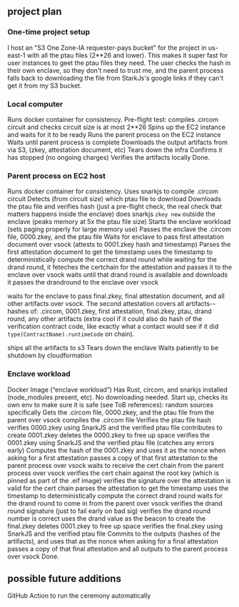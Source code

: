 ## project plan

### One-time project setup
I host an "S3 One Zone-IA requester-pays bucket" for the project in us-east-1 with all the ptau files (2**26 and lower). This makes it super fast for user instances to geet the ptau files they need. The user checks the hash in their own enclave, so they don't need to trust me, and the parent process falls back to downloading the file from StarkJs's google links if they can't get it from my S3 bucket.


### Local computer
Runs docker container for consistency.
Pre-flight test: compiles .circom circuit and checks circuit size is at most 2**26
Spins up the EC2 instance and waits for it to be ready
Runs the parent process on the EC2 instance
Waits until parent process is complete
Downloads the output artifacts from via S3, (zkey, attestation document, etc)
Tears down the infra
Confirms it has stopped (no ongoing charges)
Verifies the artifacts locally
Done.

### Parent process on EC2 host
Runs docker container for consistency.
Uses snarkjs to compile .circom circuit
Detects (from circuit size) which ptau file to download
Downloads the ptau file and verifies hash (just a pre-flight check, the real check that matters happens inside the enclave)
does snarkjs `zkey new` outside the enclave (peaks memory at 5x the ptau file size)
Starts the enclave workload (sets paging properly for large memory use)
Passes the enclave the .circom file, 0000.zkey, and the ptau file
Waits for enclave to pass first attestation document over vsock (attests to 0001.zkey hash and timestamp)
Parses the first attestation document to get the timestamp
uses the timestamp to deterministically compute the correct drand round
while waiting for the drand round, it feteches the certchain for the attestation and passes it to the enclave over vsock
waits until that drand round is available and downloads it
passes the drandround to the enclave over vsock

waits for the enclave to pass final.zkey, final attestation document, and all other artifacts over vsock. The second attestation covers all artifacts-- hashes of: .circom, 0001.zkey, first attestation, final.zkey, ptau, drand round, any other artifacts (extra cool if it could also do hash of the verification contract code, like exactly what a contact would see if it did `type(ContractName).runtimeCode` on chain).

ships all the artifacts to s3
Tears down the enclave
Waits patiently to be shutdown by cloudformation

### Enclave workload
Docker Image (“enclave workload”)
Has Rust, circom, and snarkjs installed (node_modules present, etc). No downloading needed.
Start up, checks its own env to make sure it is safe (see ToB references): random sources specifically
Gets the .circom file, 0000.zkey, and the ptau file from the parent over vsock
compiles the .circom file
Verifies the ptau file hash
verifies 0000.zkey using SnarkJS and the verified ptau file
contributes to create 0001.zkey
deletes the 0000.zkey to free up space
verifies the 0001.zkey using SnarkJS and the verified ptau file (catches any errors early)
Computes the hash of the 0001.zkey and uses it as the nonce when asking for a first attestation
passes a copy of that first attestation to the parent process over vsock
waits to receive the cert chain from the parent process over vsock
verifies the cert chain against the root key (which is pinned as part of the .eif image)
verifies the signature over the attestation is valid for the cert chain
parses the attestation to get the timestamp
uses the timestamp to deterministically compute the correct drand round
waits for the drand round to come in from the parent over vsock
verifies the drand round signature (just to fail early on bad sig)
verifies the drand round number is correct
uses the drand value as the beacon to create the final.zkey
deletes 0001.zkey to free up space
verifies the final.zkey using SnarkJS and the verified ptau file
Commits to the outputs (hashes of the artifacts), and uses that as the nonce when asking for a final attestation
passes a copy of that final attestation and all outputs to the parent process over vsock
Done.

## possible future additions
GitHub Action to run the ceremony automatically
